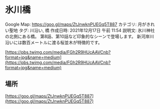 # 氷川橋

Google Map: https://goo.gl/maps/ZtJnwknPUEGq5T887
カテゴリ: 月がきれい聖地
タグ: 川沿い, 橋
作成日時: 2021年12月17日 午前 11:54
説明文: 氷川神社の北側にある橋。
第8話、第10話など印象的なシーンで登場します。
新河岸川沿いには数百メートルに渡る桜並木が特徴的です。

[https://pbs.twimg.com/media/FGh2R9HUcAAVCnb?format=jpg&name=medium](https://pbs.twimg.com/media/FGh2R9HUcAAVCnb?format=jpg&name=medium)

## 場所

[https://goo.gl/maps/ZtJnwknPUEGq5T887](https://goo.gl/maps/ZtJnwknPUEGq5T887)